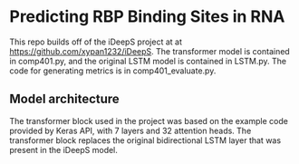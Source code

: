 # Predicting RBP Binding Sites in RNA

This repo builds off of the iDeepS project at at https://github.com/xypan1232/iDeepS. The transformer model is contained in comp401.py, and the original LSTM model is contained in LSTM.py. The code for generating metrics is in comp401_evaluate.py.

## Model architecture
The transformer block used in the project was based on the example code provided by Keras API, with 7 layers and 32 attention heads. The transformer block replaces the original bidirectional LSTM layer that was present in the iDeepS model.
